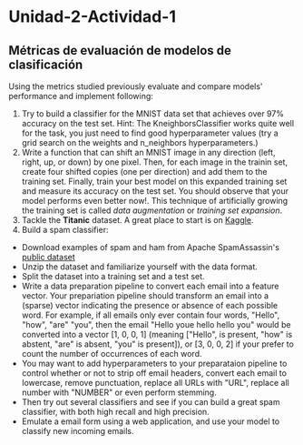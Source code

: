 # Unidad-2-Actividad-1

## Métricas de evaluación de modelos de clasificación

Using the metrics studied previously evaluate and compare models' performance and implement following:

1. Try to build a classifier for the MNIST data set that achieves over 97% accuracy on the test set. Hint: The KneighborsClassifier works quite well for the task, you just need to find good hyperparameter values (try a grid search on the weights and n_neighbors hyperparameters.)
2. Write a function that can shift an MNIST image in any direction (left, right, up, or down) by one pixel. Then, for each image in the trainin set, create four shifted copies (one per direction) and add them to the training set. Finally, train your best model on this expanded training set and measure its accuracy on the test set. You should observe that your model performs even better now!. This technique of artificially growing the training set is called *data augmentation* or *training set expansion*.
3. Tackle the **Titanic** dataset. A great place to start is on [Kaggle](https://www.kaggle.com/c/titanic).
4. Build a spam classifier:
  * Download examples of spam and ham from Apache SpamAssassin's [public dataset](https://spamassassin.apache.org/old/publiccorpus/)
  * Unzip the dataset and familiarize yourself with the data format.
  * Split the dataset into a training set and a test set.
  * Write a data preparation pipeline to convert each email into a feature vector. Your prepariation pipeline should transform an email into a (sparse) vector indicating the presence or absence of each possible word. For example, if all emails only ever contain four words, "Hello", "how", "are" "you", then the email "Hello youe hello hello you" would be converted into a vector [1, 0, 0, 1] (meaning ["Hello", is present, "how" is abstent, "are" is absent, "you" is present]), or [3, 0, 0, 2] if your prefer to count the number of occurrences of each word.
  * You may want to add hyperparameters to your preparataion pipeline to control whether or not to strip off email headers, convert each email to lowercase, remove punctuation, replace all URLs with "URL", replace all number with "NUMBER" or even perform stemming.
  * Then try out several classifiers and see if you can build a great spam classifier, with both high recall and high precision.
  * Emulate a email form using a web application, and use your model to classify new incoming emails.
